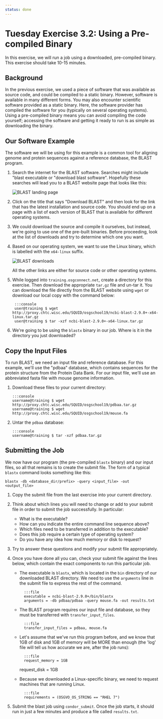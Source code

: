 ```yaml
---
status: done
---
```


<style type="text/css"> pre em { font-style: normal; background-color: yellow; } pre strong { font-style: normal; font-weight: bold; color: \#008; } </style>

Tuesday Exercise 3.2: Using a Pre-compiled Binary
===================================================

In this exercise, we will run a job using a downloaded, pre-compiled binary. This exercise should take 10-15 minutes.

Background
----------

In the previous exercise, we used a piece of software that was available as source code, and could be compiled to a static binary. However, software is available in many different forms. You may also encounter scientific software provided as a static binary. Here, the software provider has compiled the software for you (typically on several operating systems). Using a pre-compiled binary means you can avoid compiling the code yourself; accessing the software and getting it ready to run is as simple as downloading the binary.

Our Software Example
--------------------

The software we will be using for this example is a common tool for aligning genome and protein sequences against a
reference database, the BLAST program.

1.  Search the internet for the BLAST software.  Searches might include "blast executable or "download blast software".  Hopefully these searches will lead you to a BLAST website page that looks like this:

    ![BLAST landing page](/materials/day2/files/osgus19-day2-part3-ex2-blast-front-page.png)

1.  Click on the title that says "Download BLAST" and then look for the link that has the latest installation and source code.  You should end up on a page with a list of each version of BLAST that is available for different operating systems.

1.  We could download the source and compile it ourselves, but instead, we're going to use one of the pre-built binaries.  Before proceeding, look at the list of downloads and try to determine which one you want. 

1.  Based on our operating system, we want to use the Linux binary, which is labelled with the `x64-linux` suffix. 

	![BLAST downloads](/materials/day2/files/osgus19-day2-part3-ex2-blast-src-page.png)

	All the other links are either for source code or other operating systems. 
	
1. While logged into `training.osgconnect.net`, create a directory for this exercise. Then download the appropriate `tar.gz` file and un-tar it. You can download the file directly from the BLAST website using `wget` or download our local copy with the command below: 

        :::console
        user@training $ wget http://proxy.chtc.wisc.edu/SQUID/osgschool19/ncbi-blast-2.9.0+-x64-linux.tar.gz
        user@training $ tar -xzf ncbi-blast-2.9.0+-x64-linux.tar.gz

1.  We're going to be using the `blastx` binary in our job. Where is it in the directory you just downloaded?

Copy the Input Files
--------------------

To run BLAST, we need an input file and reference database. For this example, we'll use the "pdbaa" database, which contains sequences for the protein structure from the Protein Data Bank. For our input file, we'll use an abbreviated fasta file with mouse genome information.

1.  Download these files to your current directory: 

        :::console
        username@training $ wget http://proxy.chtc.wisc.edu/SQUID/osgschool19/pdbaa.tar.gz
        username@training $ wget http://proxy.chtc.wisc.edu/SQUID/osgschool19/mouse.fa

1.  Untar the `pdbaa` database: 

        :::console
        username@training $ tar -xzf pdbaa.tar.gz


Submitting the Job
------------------

We now have our program (the pre-compiled `blastx` binary) and our input files, so all that remains is to create the submit file. The form of a typical `blastx` command looks something like this:

```file
blastx -db <database_dir/prefix> -query <input_file> -out <output_file>
```

1.   Copy the submit file from the last exercise into your current directory. 

1. Think about which lines you will need to change or add to your submit file in order to submit the job successfully. In particular:    
	-   What is the executable?
	-   How can you indicate the entire command line sequence above?
	-   Which files need to be transferred in addition to the executable?
	-   Does this job require a certain type of operating system?
	-   Do you have any idea how much memory or disk to request?

1. Try to answer these questions and modify your submit file appropriately.

1. Once you have done all you can, check your submit file against the lines below, which contain the exact components to run this particular job.

    * The executable is `blastx`, which is located in the `bin` directory of our downloaded BLAST directory. We need to use the `arguments` line in the submit file to express the rest of the command. 
    
            :::file
            executable = ncbi-blast-2.9.0+/bin/blastx
            arguments = -db pdbaa/pdbaa -query mouse.fa -out results.txt

    * The BLAST program requires our input file and database, so they must be transferred with `transfer_input_files`. 
    
            :::file
            transfer_input_files = pdbaa, mouse.fa
	    
    * Let's assume that we've run this program before, and we know that 1GB of disk and 1GB of memory will be MORE than enough (the 'log' file will tell us how accurate we are, after the job runs): 
    
            :::file
            request_memory = 1GB
	    request_disk = 1GB

    * Because we downloaded a Linux-specific binary, we need to request machines that are running Linux. 
    
            :::file
            requirements = (OSGVO_OS_STRING == "RHEL 7")

1. Submit the blast job using `condor_submit`. Once the job starts, it should run in just a few minutes and produce a file called `results.txt`.
